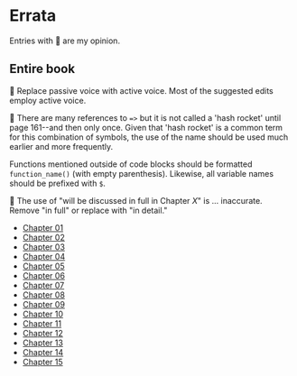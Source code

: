 # Errata

Entries with :notebook: are my opinion.

## Entire book

:notebook: Replace passive voice with active voice. Most of the suggested edits employ active voice.

:notebook: There are many references to `=>` but it is not called a 'hash rocket' until page 161--and then only once. Given that 'hash rocket' is a common term for this combination of symbols, the use of the name should be used much earlier and more frequently.

Functions mentioned outside of code blocks should be formatted `function_name()` (with empty parenthesis). Likewise, all variable names should be prefixed with `$`.

:notebook: The use of "will be discussed in full in Chapter *X*" is ... inaccurate. Remove "in full" or replace with "in detail."

- [Chapter 01](ERRATA/chapter_01.md)
- [Chapter 02](ERRATA/chapter_02.md)
- [Chapter 03](ERRATA/chapter_03.md)
- [Chapter 04](ERRATA/chapter_04.md)
- [Chapter 05](ERRATA/chapter_05.md)
- [Chapter 06](ERRATA/chapter_06.md)
- [Chapter 07](ERRATA/chapter_07.md)
- [Chapter 08](ERRATA/chapter_08.md)
- [Chapter 09](ERRATA/chapter_09.md)
- [Chapter 10](ERRATA/chapter_10.md)
- [Chapter 11](ERRATA/chapter_11.md)
- [Chapter 12](ERRATA/chapter_12.md)
- [Chapter 13](ERRATA/chapter_13.md)
- [Chapter 14](ERRATA/chapter_14.md)
- [Chapter 15](ERRATA/chapter_15.md)

